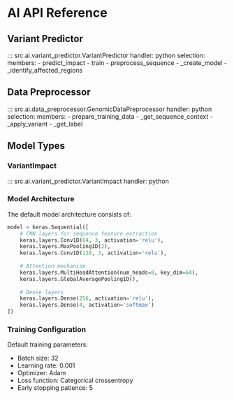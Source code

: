 # AI API Reference

## Variant Predictor

::: src.ai.variant_predictor.VariantPredictor
    handler: python
    selection:
      members:
        - predict_impact
        - train
        - preprocess_sequence
        - _create_model
        - _identify_affected_regions

## Data Preprocessor

::: src.ai.data_preprocessor.GenomicDataPreprocessor
    handler: python
    selection:
      members:
        - prepare_training_data
        - _get_sequence_context
        - _apply_variant
        - _get_label

## Model Types

### VariantImpact

::: src.ai.variant_predictor.VariantImpact
    handler: python

### Model Architecture

The default model architecture consists of:

```python
model = keras.Sequential([
    # CNN layers for sequence feature extraction
    keras.layers.Conv1D(64, 3, activation='relu'),
    keras.layers.MaxPooling1D(2),
    keras.layers.Conv1D(128, 3, activation='relu'),
    
    # Attention mechanism
    keras.layers.MultiHeadAttention(num_heads=8, key_dim=64),
    keras.layers.GlobalAveragePooling1D(),
    
    # Dense layers
    keras.layers.Dense(256, activation='relu'),
    keras.layers.Dense(4, activation='softmax')
])
```

### Training Configuration

Default training parameters:
- Batch size: 32
- Learning rate: 0.001
- Optimizer: Adam
- Loss function: Categorical crossentropy
- Early stopping patience: 5 